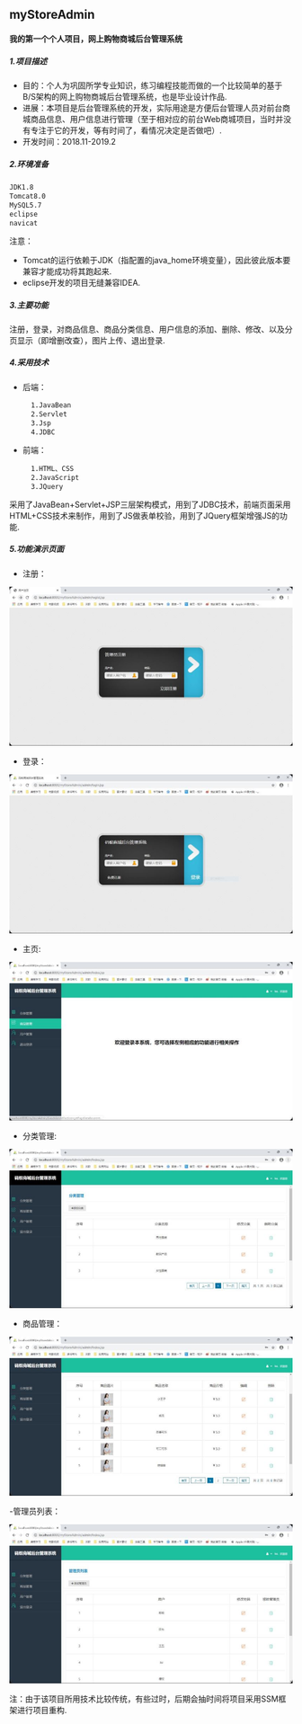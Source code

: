 ## myStoreAdmin

#### 我的第一个个人项目，网上购物商城后台管理系统

##### 1.项目描述

- 目的：个人为巩固所学专业知识，练习编程技能而做的一个比较简单的基于B/S架构的网上购物商城后台管理系统，也是毕业设计作品.
- 进展：本项目是后台管理系统的开发，实际用途是方便后台管理人员对前台商城商品信息、用户信息进行管理（至于相对应的前台Web商城项目，当时并没有专注于它的开发，等有时间了，看情况决定是否做吧）.
- 开发时间：2018.11-2019.2

##### 2.环境准备

    JDK1.8
    Tomcat8.0
    MySQL5.7
    eclipse
    navicat

注意：

- Tomcat的运行依赖于JDK（指配置的java_home环境变量），因此彼此版本要兼容才能成功将其跑起来.
- eclipse开发的项目无缝兼容IDEA.

##### 3.主要功能

注册，登录，对商品信息、商品分类信息、用户信息的添加、删除、修改、以及分页显示（即增删改查），图片上传、退出登录.

##### 4.采用技术

- 后端：

        1.JavaBean
        2.Servlet
        3.Jsp
        4.JDBC
        
- 前端：
        
        1.HTML、CSS
        2.JavaScript
        3.JQuery
        
    
采用了JavaBean+Servlet+JSP三层架构模式，用到了JDBC技术，前端页面采用HTML+CSS技术来制作，用到了JS做表单校验，用到了JQuery框架增强JS的功能.

##### 5.功能演示页面

- 注册：

![registe](resources/doc_img/registe.jpg)

- 登录：

![login](resources/doc_img/login.jpg)

- 主页:

![main](resources/doc_img/main.jpg)

- 分类管理:

![category](resources/doc_img/category.jpg)

- 商品管理：

![goods](resources/doc_img/goods.jpg)

-管理员列表：

![admin](resources/doc_img/admin.jpg)
        


注：由于该项目所用技术比较传统，有些过时，后期会抽时间将项目采用SSM框架进行项目重构.
                                      

